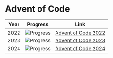 # Advent of Code

| Year | Progress                                  | Link                                                                                               |
| ---- | ----------------------------------------- | -------------------------------------------------------------------------------------------------- |
| 2022 | ![Progress](https://progress-bar.xyz/16/) | [Advent of Code 2022](https://github.com/Jdwalli/coding-challenges/blob/main/advent_of_code/2022/) |
| 2023 | ![Progress](https://progress-bar.xyz/25/) | [Advent of Code 2023](https://github.com/Jdwalli/coding-challenges/blob/main/advent_of_code/2023/) |
| 2024 | ![Progress](https://progress-bar.xyz/20/)  | [Advent of Code 2024](https://github.com/Jdwalli/coding-challenges/blob/main/advent_of_code/2024/) |
